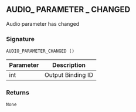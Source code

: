 ## AUDIO\_ PARAMETER \_  CHANGED

Audio parameter has changed


### Signature

`AUDIO_PARAMETER_CHANGED ()`


| Parameter | Description |
| --- | --- |
| int | Output Binding ID |


### Returns

`None`